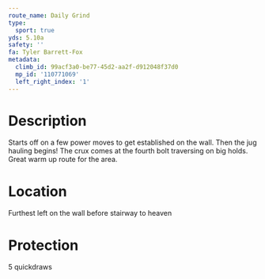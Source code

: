 ```yaml
---
route_name: Daily Grind
type:
  sport: true
yds: 5.10a
safety: ''
fa: Tyler Barrett-Fox
metadata:
  climb_id: 99acf3a0-be77-45d2-aa2f-d912048f37d0
  mp_id: '110771069'
  left_right_index: '1'
---
```

# Description
Starts off on a few power moves to get established on the wall. Then the jug hauling begins! The crux comes at the fourth bolt traversing on big holds. Great warm up route for the area.

# Location
Furthest left on the wall before stairway to heaven

# Protection
5 quickdraws
